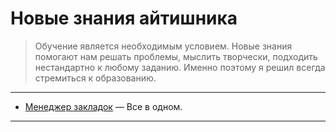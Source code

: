 # Новые знания айтишника

> Обучение является необходимым условием. Новые знания помогают нам решать проблемы, мыслить творчески, подходить нестандартно к любому заданию. Именно поэтому я решил всегда стремиться к образованию. 

---

- [Менеджер закладок](https://raindrop.io/work-sergey-sokulsky/znaniya-27292229) — Все в одном.

---

